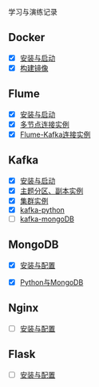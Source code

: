 学习与演练记录

## Docker

- [x] [安装与启动](docker/quickstart.md)
- [x] [构建镜像](docker/dockerfile.md)

## Flume

- [x] [安装与启动](flume/quickstart.md)
- [x] [多节点连接实例](flume/flume_docker.md)
- [x] [Flume-Kafka连接实例](flume/flume_kafka.md)

## Kafka

- [x] [安装与启动](kafka/quickstart.md)
- [x] [主题分区、副本实例](kafka/kafka_basic.md)
- [x] [集群实例](kafka/kafka_cluster.md)
- [x] [kafka-python](kafka/kafka_python.md)
- [ ] [kafka-mongoDB]()

## MongoDB

- [x] [安装与配置](mongodb/quickstart.md)
- [x] [Python与MongoDB](mongodb/pymongo.md)


## Nginx

- [ ] [安装与配置]()


## Flask

- [ ] [安装与配置]()